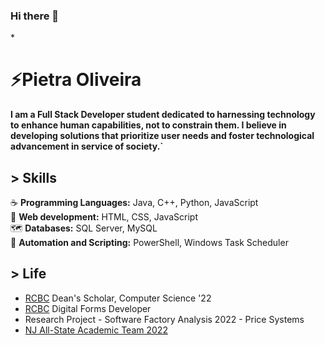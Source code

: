 ### Hi there 👋

<!--
**pietradev/pietradev** is a ✨ _special_ ✨ repository because its `README.md` (this file) appears on your GitHub profile.

Here are some ideas to get you started:

- 🔭 I’m currently working on ...
- 🌱 I’m currently learning ...
- 👯 I’m looking to collaborate on ...
- 🤔 I’m looking for help with ...
- 💬 Ask me about ...
- 📫 How to reach me: ...
- 😄 Pronouns: ...
- ⚡ Fun fact: ...
-->

*<h1>⚡Pietra Oliveira</h1>
**I am a Full Stack Developer student dedicated to harnessing technology to enhance human capabilities, not to constrain them. I believe in developing solutions that prioritize user needs and foster technological advancement in service of society.`**

**<h2>> Skills</h2>**
:coffee: **Programming Languages:** Java, C++, Python, JavaScript <br>
:hammer: **Web development:** HTML, CSS, JavaScript <br>
:world_map: **Databases:** SQL Server, MySQL<br>
:page_with_curl: **Automation and Scripting:** PowerShell, Windows Task Scheduler<br>


**<h2>> Life</h2>**
- [RCBC](https://www.rcbc.edu/) Dean's Scholar, Computer Science '22
- [RCBC](https://www.rcbc.edu/) Digital Forms Developer 
- Research Project - Software Factory Analysis 2022 - Price Systems
- [NJ All-State Academic Team 2022](https://www.njccc.org/)



